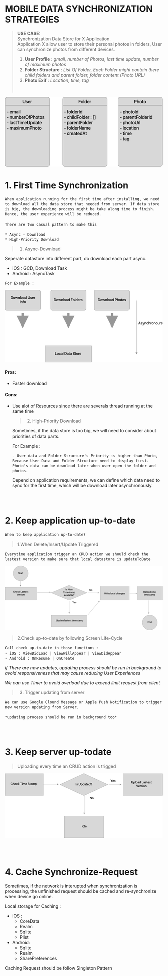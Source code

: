 # MOBILE DATA SYNCHRONIZATION STRATEGIES

>**USE CASE:**  
> Synchronization Data Store for X Application.  
> Application X allow user to store their personal photos in folders, User can synchronize photos from different devices.
> 1. **User Profile** : *gmail, number of Photos, last time update, number of maximum photos*
> 2. **Folder Structure** : *List Of Folder, Each Folder might contain there child folders and parent folder, folder content (Photo URL)*
> 3. **Photo Exif** : *Location, time, tag*  
> <br>


![](data.png)

# 1.  **First Time Synchronization** 

    When application running for the first time after installing, we need to download all the data store that needed from server. If data store is big, the downloading process might be take along time to finish. Hence, the user experience will be reduced.

    There are two casual pattern to make this 

    * Async - Download 
    * High-Priority Download  
  

   
   >1. Async-Download  


   Seperate datastore into different part, do download each part async. 
   - iOS : GCD, Download Task
   - Android : AsyncTask

    For Example : 
  
  ![](async_download.png)  

    
  #### Pros:  
  - Faster download
  #### Cons:
  - Use alot of Resources since there are severals thread running at the same time
  

    >2. High-Priority Download

    Sometimes, if the data store is too big, we will need to consider about priorities of data parts. 

    For Example :

        - User data and Folder Structure's Priority is higher than Photo, Because User Data and Folder Structure need to display first. Photo's data can be download later when user open the folder and photos. 
    
    Depend on application requirements, we can define which data need to sync for the first time, which will be download later asynchronously.

<br>
<br>

# 2. **Keep application up-to-date**


    When to keep application up-to-date?  

>1.When Delete/Insert/Update Triggered 

    Everytime application trigger an CRUD action we should check the lastest version to make sure that local datastore is updateToDate

![](crud_update.png)

>2.Check up-to-date by following Screen Life-Cycle
    
    Call check up-to-date in those functions :
    - iOS : ViewDidLoad | ViewWillAppear | ViewDidAppear
    - Android : OnResume | OnCreate
    
*if There are new updates, updating process should be run in background to avoid responsiveness that may cause reducing User Experiences*

*We can use Timer to avoid overload due to exceed limit request from client*

>3. Trigger updating from server

    We can use Google Clound Message or Apple Push Notification to trigger new version updating from Server.

    *updating process should be run in background too*


<br>
<br>

# 3. **Keep server up-todate**
   
   >  Uploading every time an CRUD action is trigged

   ![](uploading.png)

<br>
<br>

# 4. **Cache Synchronize-Request**
   
   Sometimes, if the network is interupted when synchronization is processing, the unfinished request should be cached and re-synchronize when device go online.

   Local storage for Caching :
   
   - iOS : 
        * CoreData
        * Realm
        * Sqlite
        * Plist
   - Android:
        * Sqlite
        * Realm
        * SharePreferences
   

   Caching Request should be follow Singleton Pattern





   
   